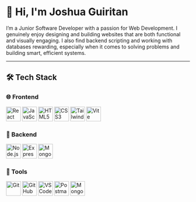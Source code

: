 # 👋 Hi, I'm Joshua Guiritan

I’m a Junior Software Developer with a passion for Web Development. I genuinely enjoy designing and building websites that are both functional and visually engaging. I also find backend scripting and working with databases rewarding, especially when it comes to solving problems and building smart, efficient systems.

---

## 🛠️ Tech Stack

### 🌐 Frontend
<p align="left">
  <img src="https://cdn.jsdelivr.net/gh/devicons/devicon/icons/react/react-original.svg" height="40" alt="React" />
  <img src="https://cdn.jsdelivr.net/gh/devicons/devicon/icons/javascript/javascript-original.svg" height="40" alt="JavaScript" />
  <img src="https://cdn.jsdelivr.net/gh/devicons/devicon/icons/html5/html5-original.svg" height="40" alt="HTML5" />
  <img src="https://cdn.jsdelivr.net/gh/devicons/devicon/icons/css3/css3-original.svg" height="40" alt="CSS3" />
  <img src="https://www.vectorlogo.zone/logos/tailwindcss/tailwindcss-icon.svg" height="40" alt="Tailwind CSS" />
  <img src="https://cdn.jsdelivr.net/gh/devicons/devicon/icons/vite/vite-original.svg" height="40" alt="Vite" />
</p>

### 🧠 Backend
<p align="left">
  <img src="https://cdn.jsdelivr.net/gh/devicons/devicon/icons/nodejs/nodejs-original.svg" height="40" alt="Node.js" />
  <img src="https://cdn.jsdelivr.net/gh/devicons/devicon/icons/express/express-original.svg" height="40" alt="Express.js" />
  <img src="https://cdn.jsdelivr.net/gh/devicons/devicon/icons/mongodb/mongodb-original.svg" height="40" alt="MongoDB" />
</p>

### 🔧 Tools
<p align="left">
  <img src="https://cdn.jsdelivr.net/gh/devicons/devicon/icons/git/git-original.svg" height="40" alt="Git" />
  <img src="https://cdn.jsdelivr.net/gh/devicons/devicon/icons/github/github-original.svg" height="40" alt="GitHub" />
  <img src="https://cdn.jsdelivr.net/gh/devicons/devicon/icons/vscode/vscode-original.svg" height="40" alt="VS Code" />
  <img src="https://cdn.jsdelivr.net/gh/devicons/devicon/icons/postman/postman-original.svg" height="40" alt="Postman" />
  <img src="https://www.vectorlogo.zone/logos/mongodb/mongodb-icon.svg" height="40" alt="MongoDB Atlas" />
</p>
